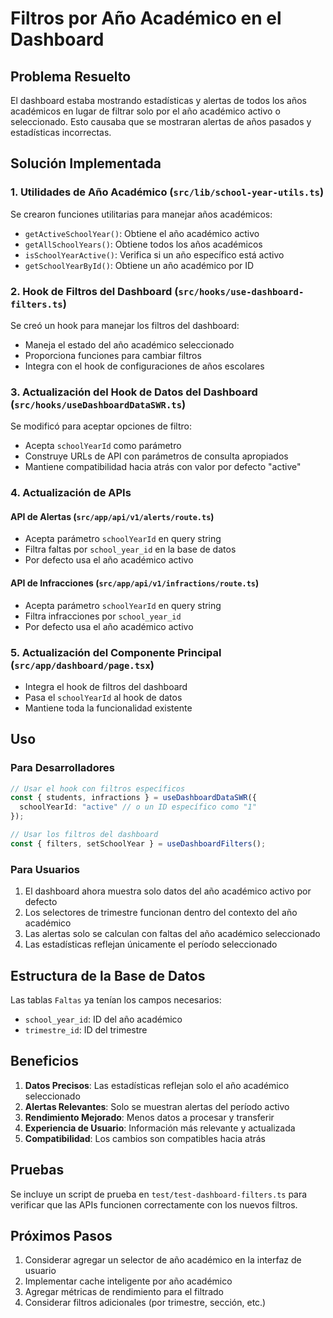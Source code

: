 # Filtros por Año Académico en el Dashboard

## Problema Resuelto

El dashboard estaba mostrando estadísticas y alertas de todos los años académicos en lugar de filtrar solo por el año académico activo o seleccionado. Esto causaba que se mostraran alertas de años pasados y estadísticas incorrectas.

## Solución Implementada

### 1. Utilidades de Año Académico (`src/lib/school-year-utils.ts`)

Se crearon funciones utilitarias para manejar años académicos:
- `getActiveSchoolYear()`: Obtiene el año académico activo
- `getAllSchoolYears()`: Obtiene todos los años académicos
- `isSchoolYearActive()`: Verifica si un año específico está activo
- `getSchoolYearById()`: Obtiene un año académico por ID

### 2. Hook de Filtros del Dashboard (`src/hooks/use-dashboard-filters.ts`)

Se creó un hook para manejar los filtros del dashboard:
- Maneja el estado del año académico seleccionado
- Proporciona funciones para cambiar filtros
- Integra con el hook de configuraciones de años escolares

### 3. Actualización del Hook de Datos del Dashboard (`src/hooks/useDashboardDataSWR.ts`)

Se modificó para aceptar opciones de filtro:
- Acepta `schoolYearId` como parámetro
- Construye URLs de API con parámetros de consulta apropiados
- Mantiene compatibilidad hacia atrás con valor por defecto "active"

### 4. Actualización de APIs

#### API de Alertas (`src/app/api/v1/alerts/route.ts`)
- Acepta parámetro `schoolYearId` en query string
- Filtra faltas por `school_year_id` en la base de datos
- Por defecto usa el año académico activo

#### API de Infracciones (`src/app/api/v1/infractions/route.ts`)
- Acepta parámetro `schoolYearId` en query string
- Filtra infracciones por `school_year_id`
- Por defecto usa el año académico activo

### 5. Actualización del Componente Principal (`src/app/dashboard/page.tsx`)

- Integra el hook de filtros del dashboard
- Pasa el `schoolYearId` al hook de datos
- Mantiene toda la funcionalidad existente

## Uso

### Para Desarrolladores

```typescript
// Usar el hook con filtros específicos
const { students, infractions } = useDashboardDataSWR({
  schoolYearId: "active" // o un ID específico como "1"
});

// Usar los filtros del dashboard
const { filters, setSchoolYear } = useDashboardFilters();
```

### Para Usuarios

1. El dashboard ahora muestra solo datos del año académico activo por defecto
2. Los selectores de trimestre funcionan dentro del contexto del año académico
3. Las alertas solo se calculan con faltas del año académico seleccionado
4. Las estadísticas reflejan únicamente el período seleccionado

## Estructura de la Base de Datos

Las tablas `Faltas` ya tenían los campos necesarios:
- `school_year_id`: ID del año académico
- `trimestre_id`: ID del trimestre

## Beneficios

1. **Datos Precisos**: Las estadísticas reflejan solo el año académico seleccionado
2. **Alertas Relevantes**: Solo se muestran alertas del período activo
3. **Rendimiento Mejorado**: Menos datos a procesar y transferir
4. **Experiencia de Usuario**: Información más relevante y actualizada
5. **Compatibilidad**: Los cambios son compatibles hacia atrás

## Pruebas

Se incluye un script de prueba en `test/test-dashboard-filters.ts` para verificar que las APIs funcionen correctamente con los nuevos filtros.

## Próximos Pasos

1. Considerar agregar un selector de año académico en la interfaz de usuario
2. Implementar cache inteligente por año académico
3. Agregar métricas de rendimiento para el filtrado
4. Considerar filtros adicionales (por trimestre, sección, etc.)
